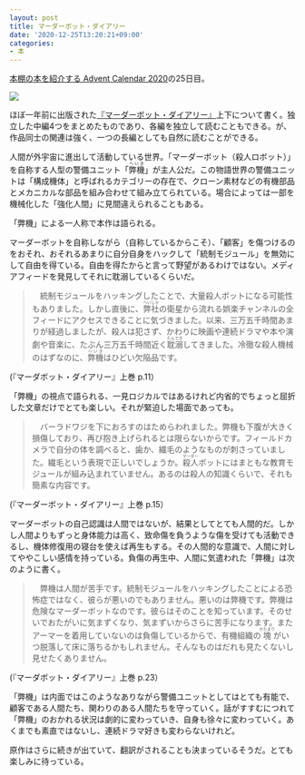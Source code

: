 ```yaml
---
layout: post
title: マーダーボット・ダイアリー
date: '2020-12-25T13:20:21+09:00'
categories:
- 本
---
```


[本棚の本を紹介する Advent Calendar 2020](https://adventar.org/calendars/5756)の25日目。

![](/blog/images/murderbot-diaries.jpg)

ほぼ一年前に出版された[『マーダーボット・ダイアリー』](http://www.tsogen.co.jp/np/isbn/9784488780012)上下について書く。独立した中編4つをまとめたものであり、各編を独立して読むこともできる。が、作品同士の関連は強く、一つの長編としても自然に読むことができる。

人間が外宇宙に進出して活動している世界。「マーダーボット（殺人ロボット）」を自称する人型の警備ユニット「<ruby>弊機<rt>へいき</rt></ruby>」が主人公だ。この物語世界の警備ユニットは「構成機体」と呼ばれるカテゴリーの存在で、クローン素材などの有機部品とメカニカルな部品を組み合わせて組み立てられている。場合によっては一部を機械化した「強化人間」に見間違えられることもある。

「弊機」による一人称で本作は語られる。

マーダーボットを自称しながら（自称しているからこそ）、「顧客」を傷つけるのをおそれ、おそれるあまりに自分自身をハックして「統制モジュール」を無効にして自由を得ている。自由を得たからと言って野望があるわけではない。メディアフィードを発見してそれに耽溺しているくらいだ。

>　統制モジュールをハッキングしたことで、大量殺人ボットになる可能性もありました。しかし直後に、<ruby>弊社<rt>へいしゃ</rt></ruby>の衛星から流れる娯楽チャンネルの全フィードにアクセスできることに気づきました。以来、三万五千時間あまりが経過しましたが、殺人は犯さず、かわりに映画や連続ドラマや本や演劇や音楽に、たぶん三万五千時間近く<ruby>耽溺<rt>たんでき</rt></ruby>してきました。冷徹な殺人機械のはずなのに、<ruby>弊機<rt>へいき</rt></ruby>はひどい欠陥品です。

(『マーダボット・ダイアリー』上巻 p.11）

「弊機」の視点で語られる、一見ロジカルではあるけれど内省的でちょっと屈折した文章だけでとても楽しい。それが緊迫した場面であっても。

> 　バーラドワジを下におろすのはためらわれました。弊機も下腹が大きく損傷しており、再び抱き上げられるとは限らないからです。フィールドカメラで自分の体を調べると、歯か、繊毛のようなものが刺さっていました。繊毛という表現で正しいでしょうか。<ruby>殺人<rt>マーダー</rt></ruby>ボットにはまともな教育モジュールが組み込まれていません。あるのは殺人の知識くらいで、それも簡素な内容です。

(『マーダーボット・ダイアリー』上巻 p.15）

マーダーボットの自己認識は人間ではないが、結果としてとても人間的だ。しかし人間よりもずっと身体能力は高く、致命傷を負うような傷を受けても活動できるし、機体修復用の寝台を使えば再生もする。その人間的な意識で、人間に対してややこしい感情を持っている。負傷の再生中、人間に気遣われた「弊機」は次のように書く。

>　弊機は人間が苦手です。統制モジュールをハッキングしたことによる恐怖症ではなく、彼らが悪いのでもありません。悪いのは弊機です。弊機は危険なマーダーボットなのです。彼らはそのことを知っています。そのせいでおたがいに気まずくなり、気まずいからさらに苦手になります。またアーマーを着用していないのは負傷しているからで、有機組織の<ruby>塊<rt>かたまり</rt></ruby>がいつ脱落して床に落ちるかもしれません。そんなものはだれも見たくないし見せたくありません。

(『マーダボット・ダイアリー』上巻 p.23）

「弊機」は内面ではこのようなありながら警備ユニットとしてはとても有能で、顧客である人間たち、関わりのある人間たちを守っていく。話がすすむにつれて「弊機」のおかれる状況は劇的に変わっていき、自身も徐々に変わっていく。あくまでも素直ではないし、連続ドラマ好きも変わらないけれど。

原作はさらに続きが出ていて、翻訳がされることも決まっているそうだ。とても楽しみに待っている。
